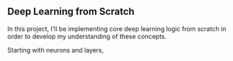 ## Deep Learning from Scratch

In this project, I'll be implementing core deep learning logic from scratch in order to develop my understanding of these concepts.

Starting with neurons and layers,